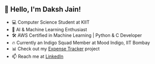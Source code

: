## 👋 Hello, I'm Daksh Jain!
- 💻 Computer Science Student at KIIT
- 🌟 AI & Machine Learning Enthusiast
- 🛠 AWS Certified in Machine Learning | Python & C Developer
- 🔥 Currently an Indigo Squad Member at Mood Indigo, IIT Bombay
- 📊 Check out my [Expense Tracker](https://github.com/thechemist-05/ExpenseTracker) project
- 📫 Reach me at [LinkedIn](http://www.linkedin.com/in/daksh-jain-219378299)


<!---
thechemist-05/thechemist-05 is a ✨ special ✨ repository because its `README.md` (this file) appears on your GitHub profile.
You can click the Preview link to take a look at your changes.
--->
